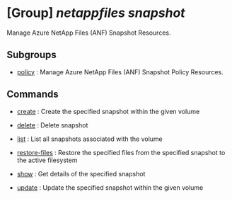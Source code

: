 # [Group] _netappfiles snapshot_

Manage Azure NetApp Files (ANF) Snapshot Resources.

## Subgroups

- [policy](/Commands/netappfiles/snapshot/policy/readme.md)
: Manage Azure NetApp Files (ANF) Snapshot Policy Resources.

## Commands

- [create](/Commands/netappfiles/snapshot/_create.md)
: Create the specified snapshot within the given volume

- [delete](/Commands/netappfiles/snapshot/_delete.md)
: Delete snapshot

- [list](/Commands/netappfiles/snapshot/_list.md)
: List all snapshots associated with the volume

- [restore-files](/Commands/netappfiles/snapshot/_restore-files.md)
: Restore the specified files from the specified snapshot to the active filesystem

- [show](/Commands/netappfiles/snapshot/_show.md)
: Get details of the specified snapshot

- [update](/Commands/netappfiles/snapshot/_update.md)
: Update the specified snapshot within the given volume

